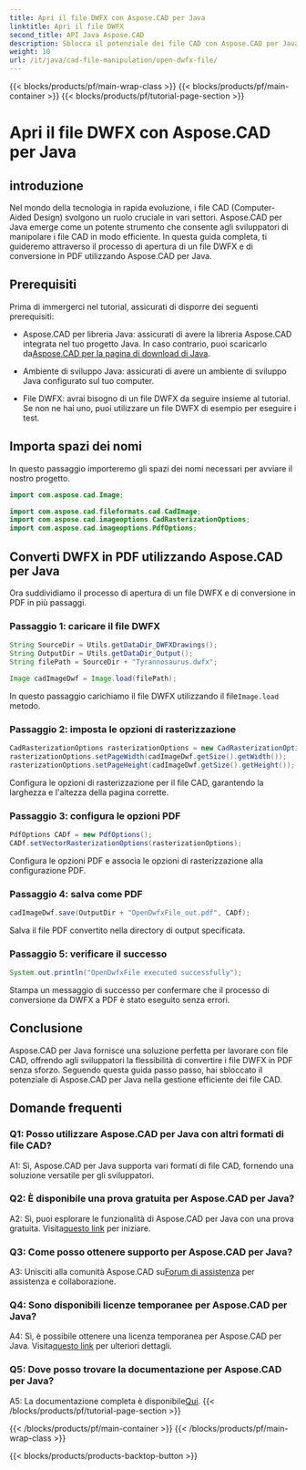 ```yaml
---
title: Apri il file DWFX con Aspose.CAD per Java
linktitle: Apri il file DWFX
second_title: API Java Aspose.CAD
description: Sblocca il potenziale dei file CAD con Aspose.CAD per Java. Converti DWFX in PDF senza problemi.
weight: 10
url: /it/java/cad-file-manipulation/open-dwfx-file/
---
```


{{< blocks/products/pf/main-wrap-class >}}
{{< blocks/products/pf/main-container >}}
{{< blocks/products/pf/tutorial-page-section >}}

# Apri il file DWFX con Aspose.CAD per Java

## introduzione

Nel mondo della tecnologia in rapida evoluzione, i file CAD (Computer-Aided Design) svolgono un ruolo cruciale in vari settori. Aspose.CAD per Java emerge come un potente strumento che consente agli sviluppatori di manipolare i file CAD in modo efficiente. In questa guida completa, ti guideremo attraverso il processo di apertura di un file DWFX e di conversione in PDF utilizzando Aspose.CAD per Java.

## Prerequisiti

Prima di immergerci nel tutorial, assicurati di disporre dei seguenti prerequisiti:

-  Aspose.CAD per libreria Java: assicurati di avere la libreria Aspose.CAD integrata nel tuo progetto Java. In caso contrario, puoi scaricarlo da[Aspose.CAD per la pagina di download di Java](https://releases.aspose.com/cad/java/).

- Ambiente di sviluppo Java: assicurati di avere un ambiente di sviluppo Java configurato sul tuo computer.

- File DWFX: avrai bisogno di un file DWFX da seguire insieme al tutorial. Se non ne hai uno, puoi utilizzare un file DWFX di esempio per eseguire i test.

## Importa spazi dei nomi

In questo passaggio importeremo gli spazi dei nomi necessari per avviare il nostro progetto.

```java
import com.aspose.cad.Image;

import com.aspose.cad.fileformats.cad.CadImage;
import com.aspose.cad.imageoptions.CadRasterizationOptions;
import com.aspose.cad.imageoptions.PdfOptions;
```

## Converti DWFX in PDF utilizzando Aspose.CAD per Java

Ora suddividiamo il processo di apertura di un file DWFX e di conversione in PDF in più passaggi.

### Passaggio 1: caricare il file DWFX

```java
String SourceDir = Utils.getDataDir_DWFXDrawings();
String OutputDir = Utils.getDataDir_Output();
String filePath = SourceDir + "Tyrannosaurus.dwfx";

Image cadImageDwf = Image.load(filePath);
```

In questo passaggio carichiamo il file DWFX utilizzando il file`Image.load` metodo.

### Passaggio 2: imposta le opzioni di rasterizzazione

```java
CadRasterizationOptions rasterizationOptions = new CadRasterizationOptions();
rasterizationOptions.setPageWidth(cadImageDwf.getSize().getWidth());
rasterizationOptions.setPageHeight(cadImageDwf.getSize().getHeight());
```

Configura le opzioni di rasterizzazione per il file CAD, garantendo la larghezza e l'altezza della pagina corrette.

### Passaggio 3: configura le opzioni PDF

```java
PdfOptions CADf = new PdfOptions();
CADf.setVectorRasterizationOptions(rasterizationOptions);
```

Configura le opzioni PDF e associa le opzioni di rasterizzazione alla configurazione PDF.

### Passaggio 4: salva come PDF

```java
cadImageDwf.save(OutputDir + "OpenDwfxFile_out.pdf", CADf);
```

Salva il file PDF convertito nella directory di output specificata.

### Passaggio 5: verificare il successo

```java
System.out.println("OpenDwfxFile executed successfully");
```

Stampa un messaggio di successo per confermare che il processo di conversione da DWFX a PDF è stato eseguito senza errori.

## Conclusione

Aspose.CAD per Java fornisce una soluzione perfetta per lavorare con file CAD, offrendo agli sviluppatori la flessibilità di convertire i file DWFX in PDF senza sforzo. Seguendo questa guida passo passo, hai sbloccato il potenziale di Aspose.CAD per Java nella gestione efficiente dei file CAD.

## Domande frequenti

### Q1: Posso utilizzare Aspose.CAD per Java con altri formati di file CAD?

A1: Sì, Aspose.CAD per Java supporta vari formati di file CAD, fornendo una soluzione versatile per gli sviluppatori.

### Q2: È disponibile una prova gratuita per Aspose.CAD per Java?

A2: Sì, puoi esplorare le funzionalità di Aspose.CAD per Java con una prova gratuita. Visita[questo link](https://releases.aspose.com/) per iniziare.

### Q3: Come posso ottenere supporto per Aspose.CAD per Java?

 A3: Unisciti alla comunità Aspose.CAD su[Forum di assistenza](https://forum.aspose.com/c/cad/19) per assistenza e collaborazione.

### Q4: Sono disponibili licenze temporanee per Aspose.CAD per Java?

 A4: Sì, è possibile ottenere una licenza temporanea per Aspose.CAD per Java. Visita[questo link](https://purchase.aspose.com/temporary-license/) per ulteriori dettagli.

### Q5: Dove posso trovare la documentazione per Aspose.CAD per Java?

 A5: La documentazione completa è disponibile[Qui](https://reference.aspose.com/cad/java/).
{{< /blocks/products/pf/tutorial-page-section >}}

{{< /blocks/products/pf/main-container >}}
{{< /blocks/products/pf/main-wrap-class >}}

{{< blocks/products/products-backtop-button >}}
